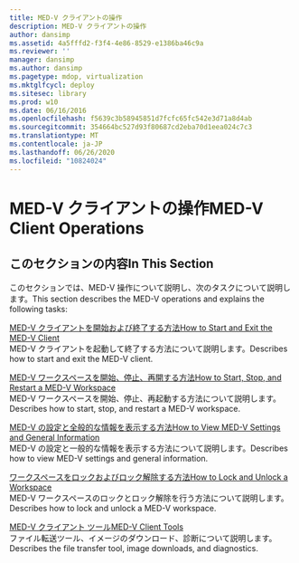 ```yaml
---
title: MED-V クライアントの操作
description: MED-V クライアントの操作
author: dansimp
ms.assetid: 4a5fffd2-f3f4-4e86-8529-e1386ba46c9a
ms.reviewer: ''
manager: dansimp
ms.author: dansimp
ms.pagetype: mdop, virtualization
ms.mktglfcycl: deploy
ms.sitesec: library
ms.prod: w10
ms.date: 06/16/2016
ms.openlocfilehash: f5639c3b58945851d7fcfc65fc542e3d71a8d4ab
ms.sourcegitcommit: 354664bc527d93f80687cd2eba70d1eea024c7c3
ms.translationtype: MT
ms.contentlocale: ja-JP
ms.lasthandoff: 06/26/2020
ms.locfileid: "10824024"
---
```

# <span data-ttu-id="99974-103">MED-V クライアントの操作</span><span class="sxs-lookup"><span data-stu-id="99974-103">MED-V Client Operations</span></span>


## <span data-ttu-id="99974-104">このセクションの内容</span><span class="sxs-lookup"><span data-stu-id="99974-104">In This Section</span></span>


<span data-ttu-id="99974-105">このセクションでは、MED-V 操作について説明し、次のタスクについて説明します。</span><span class="sxs-lookup"><span data-stu-id="99974-105">This section describes the MED-V operations and explains the following tasks:</span></span>

<a href="" id="how-to-start-and-exit-the-med-v-client"></a>[<span data-ttu-id="99974-106">MED-V クライアントを開始および終了する方法</span><span class="sxs-lookup"><span data-stu-id="99974-106">How to Start and Exit the MED-V Client</span></span>](how-to-start-and-exit-the-med-v-client.md)  
<span data-ttu-id="99974-107">MED-V クライアントを起動して終了する方法について説明します。</span><span class="sxs-lookup"><span data-stu-id="99974-107">Describes how to start and exit the MED-V client.</span></span>

<a href="" id="how-to-start--stop--and-restart-a-med-v-workspace"></a>[<span data-ttu-id="99974-108">MED-V ワークスペースを開始、停止、再開する方法</span><span class="sxs-lookup"><span data-stu-id="99974-108">How to Start, Stop, and Restart a MED-V Workspace</span></span>](how-to-start-stop-and-restart-a-med-v-workspace.md)  
<span data-ttu-id="99974-109">MED-V ワークスペースを開始、停止、再起動する方法について説明します。</span><span class="sxs-lookup"><span data-stu-id="99974-109">Describes how to start, stop, and restart a MED-V workspace.</span></span>

<a href="" id="how-to-view-med-v-settings-and-general-information"></a>[<span data-ttu-id="99974-110">MED-V の設定と全般的な情報を表示する方法</span><span class="sxs-lookup"><span data-stu-id="99974-110">How to View MED-V Settings and General Information</span></span>](how-to-view-med-v-settings-and-general-information.md)  
<span data-ttu-id="99974-111">MED-V の設定と一般的な情報を表示する方法について説明します。</span><span class="sxs-lookup"><span data-stu-id="99974-111">Describes how to view MED-V settings and general information.</span></span>

<a href="" id="how-to-lock-and-unlock-a-workspace"></a>[<span data-ttu-id="99974-112">ワークスペースをロックおよびロック解除する方法</span><span class="sxs-lookup"><span data-stu-id="99974-112">How to Lock and Unlock a Workspace</span></span>](how-to-lock-and-unlock-a-workspace.md)  
<span data-ttu-id="99974-113">MED-V ワークスペースのロックとロック解除を行う方法について説明します。</span><span class="sxs-lookup"><span data-stu-id="99974-113">Describes how to lock and unlock a MED-V workspace.</span></span>

<a href="" id="med-v-client-tools"></a>[<span data-ttu-id="99974-114">MED-V クライアント ツール</span><span class="sxs-lookup"><span data-stu-id="99974-114">MED-V Client Tools</span></span>](med-v-client-toolsv2.md)  
<span data-ttu-id="99974-115">ファイル転送ツール、イメージのダウンロード、診断について説明します。</span><span class="sxs-lookup"><span data-stu-id="99974-115">Describes the file transfer tool, image downloads, and diagnostics.</span></span>

 

 





